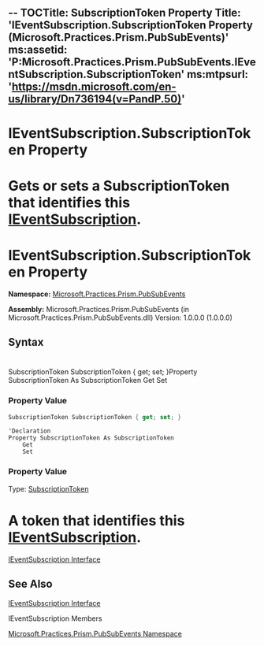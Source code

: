 --
TOCTitle: SubscriptionToken Property
Title: 'IEventSubscription.SubscriptionToken Property (Microsoft.Practices.Prism.PubSubEvents)'
ms:assetid: 'P:Microsoft.Practices.Prism.PubSubEvents.IEventSubscription.SubscriptionToken'
ms:mtpsurl: 'https://msdn.microsoft.com/en-us/library/Dn736194(v=PandP.50)'
---

# IEventSubscription.SubscriptionToken Property

# Gets or sets a SubscriptionToken that identifies this [IEventSubscription](https://msdn.microsoft.com/en-us/library/microsoft.practices.prism.pubsubevents.ieventsubscription(v=pandp.50)).
# IEventSubscription.SubscriptionToken Property

**Namespace:** [Microsoft.Practices.Prism.PubSubEvents](https://msdn.microsoft.com/en-us/library/microsoft.practices.prism.pubsubevents(v=pandp.50))

**Assembly:** Microsoft.Practices.Prism.PubSubEvents (in Microsoft.Practices.Prism.PubSubEvents.dll) Version: 1.0.0.0 (1.0.0.0)

## Syntax
# 

SubscriptionToken SubscriptionToken { get; set; }Property SubscriptionToken As SubscriptionToken Get Set
### Property Value

```C#
SubscriptionToken SubscriptionToken { get; set; }
```
```VB
'Declaration
Property SubscriptionToken As SubscriptionToken
	Get
	Set
```
### Property Value

Type: [SubscriptionToken](https://msdn.microsoft.com/en-us/library/microsoft.practices.prism.pubsubevents.subscriptiontoken(v=pandp.50))

# A token that identifies this [IEventSubscription](https://msdn.microsoft.com/en-us/library/microsoft.practices.prism.pubsubevents.ieventsubscription(v=pandp.50)).

[IEventSubscription Interface](https://msdn.microsoft.com/library/microsoft.practices.prism.pubsubevents.ieventsubscription)

## See Also

[IEventSubscription Interface](https://msdn.microsoft.com/en-us/library/microsoft.practices.prism.pubsubevents.ieventsubscription(v=pandp.50))

IEventSubscription Members

[Microsoft.Practices.Prism.PubSubEvents Namespace](https://msdn.microsoft.com/en-us/library/microsoft.practices.prism.pubsubevents.ieventsubscription(v=pandp.50))
